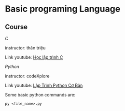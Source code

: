 # Basic programing Language
## Course

*C*

instructor: thân triệu

Link youtube: [Học lập trình C](https://www.youtube.com/playlist?list=PLE1qPKuGSJaBq4VFzTYrhzCiPvCoI8JDv)

*Python*

instructor: codeXplore

Link youtube: [Lập Trình Python Cơ Bản](https://www.youtube.com/playlist?list=PLJcWUrckOCKK7tXpLTJJsl1MD98bQHHOg)

Some basic python commands are:

```
py <file_name>.py
```
